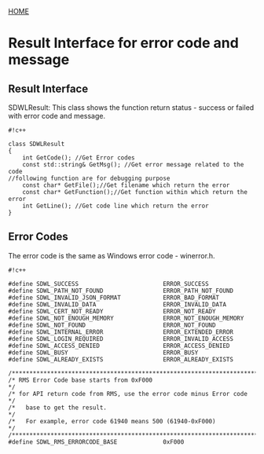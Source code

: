 [HOME](Home)
# Result Interface for error code and message #

## Result Interface ##

SDWLResult: This class shows the function return status - success or failed with error code and message.

```
#!c++

class SDWLResult
{
	int GetCode(); //Get Error codes
	const std::string& GetMsg(); //Get error message related to the code
//following function are for debugging purpose
	const char* GetFile();//Get filename which return the error
	const char* GetFunction();//Get function within which return the error
	int GetLine(); //Get code line which return the error
}
```


## Error Codes ##

The error code is the same as Windows error code - winerror.h.

```
#!c++

#define SDWL_SUCCESS						ERROR_SUCCESS
#define SDWL_PATH_NOT_FOUND					ERROR_PATH_NOT_FOUND
#define SDWL_INVALID_JSON_FORMAT			ERROR_BAD_FORMAT
#define SDWL_INVALID_DATA					ERROR_INVALID_DATA
#define SDWL_CERT_NOT_READY					ERROR_NOT_READY
#define SDWL_NOT_ENOUGH_MEMORY				ERROR_NOT_ENOUGH_MEMORY
#define SDWL_NOT_FOUND						ERROR_NOT_FOUND
#define SDWL_INTERNAL_ERROR					ERROR_EXTENDED_ERROR
#define SDWL_LOGIN_REQUIRED					ERROR_INVALID_ACCESS
#define SDWL_ACCESS_DENIED					ERROR_ACCESS_DENIED
#define SDWL_BUSY							ERROR_BUSY
#define SDWL_ALREADY_EXISTS					ERROR_ALREADY_EXISTS

/************************************************************************/
/* RMS Error Code base starts from 0xF000                               */
/* for API return code from RMS, use the error code minus Error code    */
/*   base to get the result.                                            */
/*   For example, error code 61940 means 500 (61940-0xF000)             */
/************************************************************************/
#define SDWL_RMS_ERRORCODE_BASE				0xF000
```
